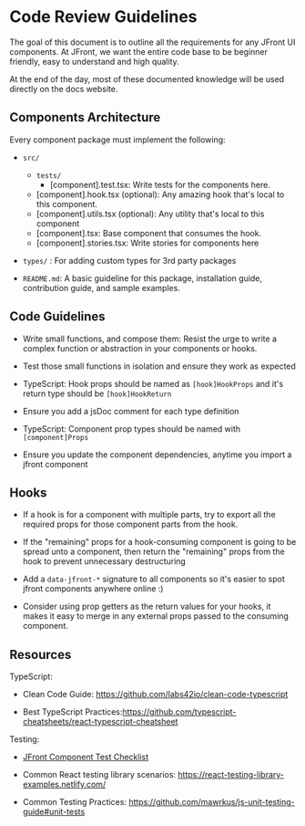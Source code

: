 # Code Review Guidelines

The goal of this document is to outline all the requirements for any JFront UI
components. At JFront, we want the entire code base to be beginner friendly,
easy to understand and high quality.

At the end of the day, most of these documented knowledge will be used directly
on the docs website.

## Components Architecture

Every component package must implement the following:

- `src/`

  - `tests/`
    - [component].test.tsx: Write tests for the components here.
  - [component].hook.tsx (optional): Any amazing hook that's local to this
    component.
  - [component].utils.tsx (optional): Any utility that's local to this component
  - [component].tsx: Base component that consumes the hook.
  - [component].stories.tsx: Write stories for components here

- `types/` : For adding custom types for 3rd party packages
- `README.md`: A basic guideline for this package, installation guide,
  contribution guide, and sample examples.

## Code Guidelines

- Write small functions, and compose them: Resist the urge to write a complex
  function or abstraction in your components or hooks.

- Test those small functions in isolation and ensure they work as expected

- TypeScript: Hook props should be named as `[hook]HookProps` and it's return
  type should be `[hook]HookReturn`

- Ensure you add a jsDoc comment for each type definition

- TypeScript: Component prop types should be named with `[component]Props`

- Ensure you update the component dependencies, anytime you import a jfront
  component

## Hooks

- If a hook is for a component with multiple parts, try to export all the
  required props for those component parts from the hook.

- If the "remaining" props for a hook-consuming component is going to be spread
  unto a component, then return the "remaining" props from the hook to prevent
  unnecessary destructuring

- Add a `data-jfront-*` signature to all components so it's easier to spot
  jfront components anywhere online :)

- Consider using prop getters as the return values for your hooks, it makes it
  easy to merge in any external props passed to the consuming component.

## Resources

TypeScript:

- Clean Code Guide: https://github.com/labs42io/clean-code-typescript

- Best TypeScript
  Practices:https://github.com/typescript-cheatsheets/react-typescript-cheatsheet

Testing:

- [JFront Component Test Checklist](COMPONENT_TEST_CHECKLIST.md)

- Common React testing library scenarios:
  https://react-testing-library-examples.netlify.com/

- Common Testing Practices:
  https://github.com/mawrkus/js-unit-testing-guide#unit-tests
